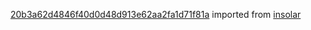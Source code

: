 [20b3a62d4846f40d0d48d913e62aa2fa1d71f81a](https://github.com/insolar/insolar/commit/20b3a62d4846f40d0d48d913e62aa2fa1d71f81a) imported from [insolar](https://github.com/insolar/insolar)
